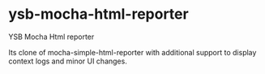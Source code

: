 # ysb-mocha-html-reporter
YSB Mocha Html reporter

Its clone of mocha-simple-html-reporter with additional support to display context logs and minor UI changes.
